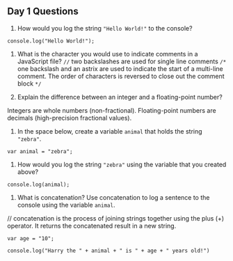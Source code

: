 ## Day 1 Questions

1. How would you log the string `"Hello World!"` to the console?

`console.log("Hello World!");`

1. What is the character you would use to indicate comments in a JavaScript file?
`//` two backslashes are used for single line comments
`/*` one backslash and an astrix are used to indicate the start of a multi-line comment. The order of characters is reversed to close out the comment block `*/`

1. Explain the difference between an integer and a floating-point number?

Integers are whole numbers (non-fractional). Floating-point numbers are decimals (high-precision fractional values).

1. In the space below, create a variable `animal` that holds the string `"zebra"`.

`var animal = "zebra";`

1. How would you log the string `"zebra"` using the variable that you created above?

`console.log(animal);`

1. What is concatenation? Use concatenation to log a sentence to the console using the variable `animal`.

// concatenation is the process of joining strings together using the plus (+) operator. It returns the concatenated result in a new string.

`var age = "10";`

`console.log("Harry the " + animal + " is " + age + " years old!")`
